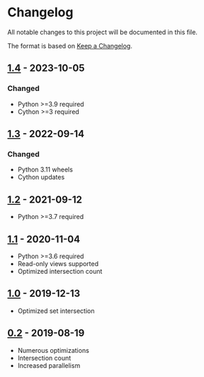 # Changelog
All notable changes to this project will be documented in this file.

The format is based on [Keep a Changelog](https://keepachangelog.com/en/1.1.0/).

## [1.4](https://pypi.org/project/spector/1.4/) - 2023-10-05
### Changed
* Python >=3.9 required
* Cython >=3 required

## [1.3](https://pypi.org/project/spector/1.3/) - 2022-09-14
### Changed
* Python 3.11 wheels
* Cython updates

## [1.2](https://pypi.org/project/spector/1.2/) - 2021-09-12
* Python >=3.7 required

## [1.1](https://pypi.org/project/spector/1.1/) - 2020-11-04
* Python >=3.6 required
* Read-only views supported
* Optimized intersection count

## [1.0](https://pypi.org/project/spector/1.0/) - 2019-12-13
* Optimized set intersection

## [0.2](https://pypi.org/project/spector/0.2/) - 2019-08-19
* Numerous optimizations
* Intersection count
* Increased parallelism
